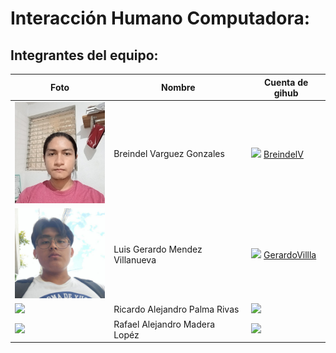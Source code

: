 
# Interacción Humano Computadora:

## Integrantes del equipo:


|Foto                   | Nombre                          |Cuenta de gihub|
|-----------------------|---------------------------------|------------|
| <img src="./assets/varguez-breindel.jpg" width="150px">| Breindel Varguez Gonzales       | <img src="https://cdn-icons-png.flaticon.com/512/25/25231.png" width="30px"> [BreindelV](https://github.com/BreindelV)|
| <img src="./assets/mendez-gerardo.jpg" width="150px">  | Luis Gerardo Mendez Villanueva  | <img src="https://cdn-icons-png.flaticon.com/512/25/25231.png" width="30px"> [GerardoVillla](https://github.com/GerardoVillla)|
| <img src="./assets/palma-ricardo.jpg" width="150px">  | Ricardo Alejandro Palma Rivas | <img src="https://cdn-icons-png.flaticon.com/512/25/25231.png" width="30px">|
| <img src="./assets/madera-rafael.jpg" width="150px">  | Rafael Alejandro Madera Lopéz | <img src="https://cdn-icons-png.flaticon.com/512/25/25231.png" width="30px">|

